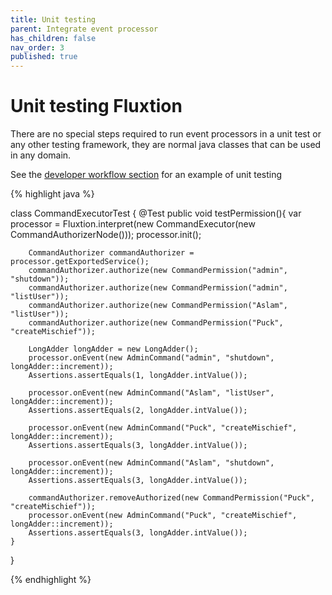 ```yaml
---
title: Unit testing
parent: Integrate event processor
has_children: false
nav_order: 3
published: true
---
```



# Unit testing Fluxtion

There are no special steps required to run event processors in a unit test or any other testing framework, they are 
normal java classes that can be used in any domain.

See the [developer workflow section](../gettingstarted/developer-workflow#unit-test) for an example of unit testing

{% highlight java %}

class CommandExecutorTest {
    @Test
    public void testPermission(){
        var processor = Fluxtion.interpret(new CommandExecutor(new CommandAuthorizerNode()));
        processor.init();

        CommandAuthorizer commandAuthorizer = processor.getExportedService();
        commandAuthorizer.authorize(new CommandPermission("admin", "shutdown"));
        commandAuthorizer.authorize(new CommandPermission("admin", "listUser"));
        commandAuthorizer.authorize(new CommandPermission("Aslam", "listUser"));
        commandAuthorizer.authorize(new CommandPermission("Puck", "createMischief"));

        LongAdder longAdder = new LongAdder();
        processor.onEvent(new AdminCommand("admin", "shutdown", longAdder::increment));
        Assertions.assertEquals(1, longAdder.intValue());

        processor.onEvent(new AdminCommand("Aslam", "listUser", longAdder::increment));
        Assertions.assertEquals(2, longAdder.intValue());

        processor.onEvent(new AdminCommand("Puck", "createMischief", longAdder::increment));
        Assertions.assertEquals(3, longAdder.intValue());

        processor.onEvent(new AdminCommand("Aslam", "shutdown", longAdder::increment));
        Assertions.assertEquals(3, longAdder.intValue());

        commandAuthorizer.removeAuthorized(new CommandPermission("Puck", "createMischief"));
        processor.onEvent(new AdminCommand("Puck", "createMischief", longAdder::increment));
        Assertions.assertEquals(3, longAdder.intValue());
    }
}

{% endhighlight %}
